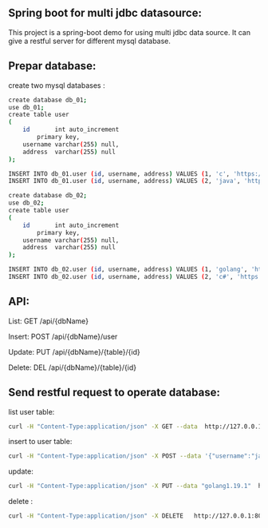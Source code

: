 ## Spring boot for multi jdbc datasource:
This project is a spring-boot demo for using multi jdbc data source. 
It can give a restful server for different mysql database.



## Prepar database:
create two mysql databases :
```bash
create database db_01;    
use db_01;
create table user
(
    id       int auto_increment
        primary key,
    username varchar(255) null,
    address  varchar(255) null
);

INSERT INTO db_01.user (id, username, address) VALUES (1, 'c', 'https://github.com/TheAlgorithms/C');
INSERT INTO db_01.user (id, username, address) VALUES (2, 'java', 'https://github.com/openjdk/jdk');

create database db_02;
use db_02;
create table user
(
    id       int auto_increment
        primary key,
    username varchar(255) null,
    address  varchar(255) null
);

INSERT INTO db_02.user (id, username, address) VALUES (1, 'golang', 'https://github.com/golang/go');
INSERT INTO db_02.user (id, username, address) VALUES (2, 'c#', 'https://docs.microsoft.com/zh-cn/dotnet/csharp/');

```

## API:
List: GET /api/{dbName}

Insert: POST /api/{dbName}/user

Update: PUT /api/{dbName}/{table}/{id}

Delete: DEL /api/{dbName}/{table}/{id}


## Send restful request to operate database:
list user table:
```bash
curl -H "Content-Type:application/json" -X GET --data  http://127.0.0.1:8001/api/one
```

insert to user table:
```bash
curl -H "Content-Type:application/json" -X POST --data '{"username":"javascript","address":"https://github.com/airbnb/javascript"}' http://127.0.0.1:8001/api/one/user
```

update:
```bash
curl -H "Content-Type:application/json" -X PUT --data "golang1.19.1"  http://127.0.0.1:8001/api/two/user/1 
```

delete :
```bash
curl -H "Content-Type:application/json" -X DELETE   http://127.0.0.1:8001/api/two/user/2
```

